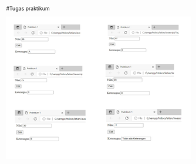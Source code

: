 #Tugas praktikum

![Alt text](https://github.com/29rpl4aulfeb/Javascript/blob/main/Javascript/Tugas%20praktikum/ss%20praktikum%201.jpg)
